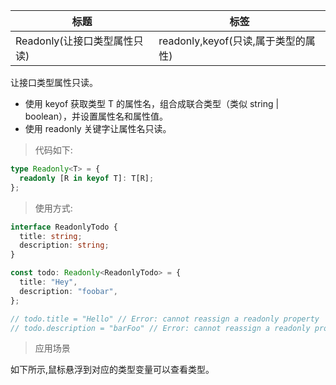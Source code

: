 | 标题                         | 标签                                |
| ---------------------------- | ----------------------------------- |
| Readonly(让接口类型属性只读) | readonly,keyof(只读,属于类型的属性) |

让接口类型属性只读。

- 使用 keyof 获取类型 T 的属性名，组合成联合类型（类似 string | boolean），并设置属性名和属性值。
- 使用 readonly 关键字让属性名只读。

> 代码如下:

```ts
type Readonly<T> = {
  readonly [R in keyof T]: T[R];
};
```

> 使用方式:

```ts
interface ReadonlyTodo {
  title: string;
  description: string;
}

const todo: Readonly<ReadonlyTodo> = {
  title: "Hey",
  description: "foobar",
};

// todo.title = "Hello" // Error: cannot reassign a readonly property
// todo.description = "barFoo" // Error: cannot reassign a readonly property
```

> 应用场景

如下所示,鼠标悬浮到对应的类型变量可以查看类型。

<div class="code-editor" data-url="codes/typescript/demo/Readonly.ts" data-language="typescript"></div>
